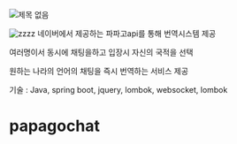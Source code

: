 ![제목 없음](https://user-images.githubusercontent.com/66933008/111583103-388b5e00-87ff-11eb-91d8-2521e3cfda84.png)

![zzzz](https://user-images.githubusercontent.com/66933008/111583157-52c53c00-87ff-11eb-83a5-75ee3e21fe17.png)
네이버에서 제공하는 파파고api를 통해 번역시스템 제공

여러명이서 동시에 채팅을하고 입장시 자신의 국적을 선택
  
원하는 나라의 언어의 채팅을 즉시 번역하는 서비스 제공

기술 : Java, spring boot, jquery, lombok, websocket, lombok
# papagochat
